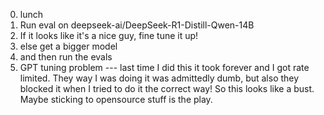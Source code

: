 0. lunch
1. Run eval on deepseek-ai/DeepSeek-R1-Distill-Qwen-14B	
2. If it looks like it's a nice guy, fine tune it up!
3. else get a bigger model
4. and then run the evals
5. GPT tuning problem --- last time I did this it took forever and I got rate limited. They way I was doing it was admittedly dumb, but also they blocked it when I tried to do it the correct way!
So this looks like a bust. Maybe sticking to opensource stuff is the play.
